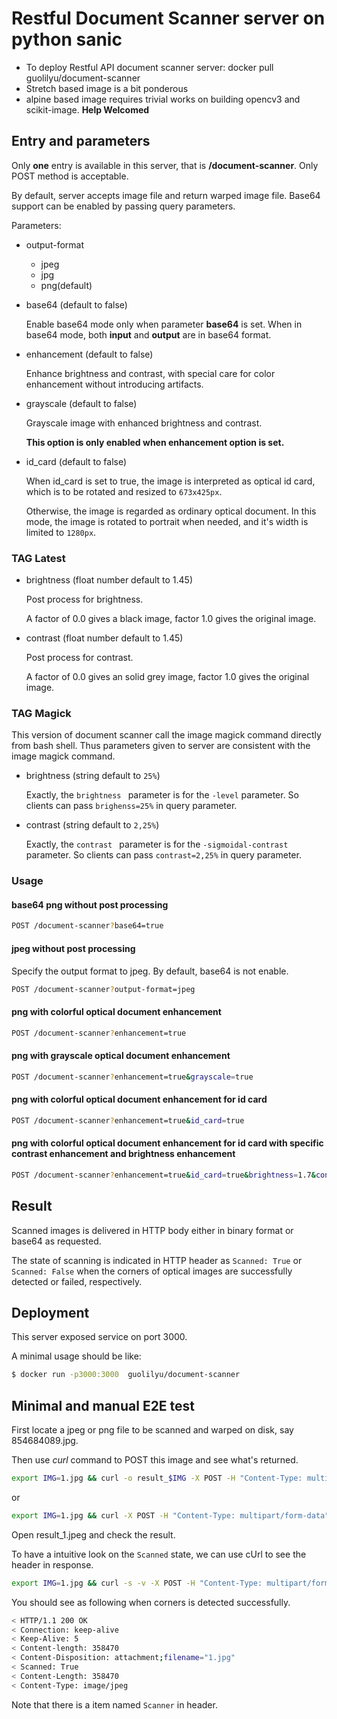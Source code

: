 # Restful Document Scanner server on python sanic
- To deploy Restful API document scanner server: docker pull guolilyu/document-scanner
- Stretch based image is a bit ponderous
- alpine based image requires trivial works on building opencv3 and scikit-image. **Help Welcomed**

## Entry and parameters
Only **one** entry is available in this server, that is **/document-scanner**. Only POST method is acceptable.

By default, server accepts image file and return warped image file. Base64 support can be enabled by passing query parameters.

Parameters:
- output-format

   - jpeg
   - jpg
   - png(default)
   
- base64 (default to false)

    Enable base64 mode only when parameter **base64** is set. When in base64 mode, both **input** and **output** are in base64 format.
    
- enhancement (default to false)

    Enhance brightness and contrast, with special care for color enhancement without introducing artifacts. 
    
- grayscale (default to false)

    Grayscale image with enhanced brightness and contrast. 
    
    **This option is only enabled when enhancement option is set.**
    
- id_card (default to false)

    When id_card is set to true, the image is interpreted as optical id card, which is to be rotated and resized to `673x425px`.
    
    Otherwise, the image is regarded as ordinary optical document. In this mode, the image is rotated to portrait when needed, and it's width is limited to `1280px`.
    
### TAG Latest
- brightness (float number default to 1.45)

    Post process for brightness. 
    
    A factor of 0.0 gives a black image, factor 1.0 gives the original image.

- contrast (float number default to 1.45)

    Post process for contrast. 
    
    A factor of 0.0 gives an solid grey image, factor 1.0 gives the original image.

### TAG Magick
This version of document scanner call the image magick command directly from bash shell. Thus parameters given to server are consistent with the image magick command.

    
- brightness (string default to `25%`)

    Exactly, the `brightness ` parameter is for the `-level` parameter. So clients can pass `brighenss=25%` in query parameter.

- contrast (string default to `2,25%`)
    
    Exactly, the `contrast ` parameter is for the `-sigmoidal-contrast` parameter. So clients can pass `contrast=2,25%` in query parameter.
    

### Usage 
#### base64 png without post processing
```bash
POST /document-scanner?base64=true
```
#### jpeg without post processing
Specify the output format to jpeg. By default, base64 is not enable.
```bash
POST /document-scanner?output-format=jpeg
```
#### png with colorful optical document enhancement
```bash
POST /document-scanner?enhancement=true
```

#### png with grayscale optical document enhancement
```bash
POST /document-scanner?enhancement=true&grayscale=true
```

#### png with colorful optical document enhancement for id card
```bash
POST /document-scanner?enhancement=true&id_card=true
```

#### png with colorful optical document enhancement for id card with specific contrast enhancement and brightness enhancement
```bash
POST /document-scanner?enhancement=true&id_card=true&brightness=1.7&contrast=1.6
```

## Result

Scanned images is delivered in HTTP body either in binary format or base64 as requested.

The state of scanning is indicated in HTTP header as `Scanned: True` or `Scanned: False` when the corners of optical images are successfully detected or failed, respectively.

## Deployment
This server exposed service on port 3000.

A minimal usage should be like:
```bash
$ docker run -p3000:3000  guolilyu/document-scanner
```

## Minimal and manual E2E test
First locate a jpeg or png file to be scanned and warped on disk, say 854684089.jpg.

Then use *curl* command to POST this image and see what's returned.

```bash
export IMG=1.jpg && curl -o result_$IMG -X POST -H "Content-Type: multipart/form-data"  -F "data=@data/$IMG" http://localhost:3000/document-scanner\?output-format\=jpeg
```
or 
```bash
export IMG=1.jpg && curl -X POST -H "Content-Type: multipart/form-data"  -F "data=@data/$IMG" http://localhost:3000/document-scanner\?output-format\=jpeg > result_$IMG
```

Open result_1.jpeg and check the result.

To have a intuitive look on the `Scanned` state, we can use cUrl to see the header in response.
```bash
export IMG=1.jpg && curl -s -v -X POST -H "Content-Type: multipart/form-data"  -F "data=@data/$IMG" http://localhost:3000/document-scanner\?output-format\=jpeg > /dev/null
```

You should see as following when corners is detected successfully.

```bash
< HTTP/1.1 200 OK
< Connection: keep-alive
< Keep-Alive: 5
< Content-length: 358470
< Content-Disposition: attachment;filename="1.jpg"
< Scanned: True
< Content-Length: 358470
< Content-Type: image/jpeg
```

Note that there is a item named `Scanner` in header.

